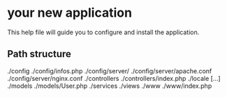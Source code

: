# your new application

This help file will guide you to configure and install the application.

## Path structure

./config
./config/infos.php
./config/server/
./config/server/apache.conf
./config/server/nginx.conf
./controllers
./controllers/index.php
./locale [...]
./models
./models/User.php
./services
./views
./www
./www/index.php

